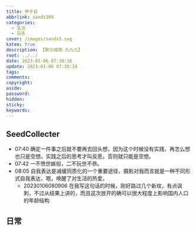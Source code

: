 ```yaml
---
title: 甲子日
abbrlink: sands109
categories:
  - 生活
  - 日志
cover: /images/sands3.svg
katex: true
description: 【聚沙成塔·九九九】
root: ../../
date: 2023-01-06 07:38:18
update: 2023-01-06 07:38:18
tags:
comments:
copyright:
aside:
password:
hidden:
sticky:
keywords:
---
```


## SeedCollecter
- 07:40 确定一件事之后就不要再去回头想，因为这个时候没有实践，再怎么想也只是空想。实践之后的思考才叫反思，否则就只能是空想。
- 07:42 一不愤世嫉俗，二不玩世不恭。
- 08:05 自我表达是减缓同质化的一个重要途径，摄影对我而言就是一种不同形式自我表达，嗯，唤醒了对生活的热爱。
    - 20230106080906 在我写这句话的时候，刚好路过几个新坟，有点讽刺，不过从结果上讲的，而且这次放开的确可以很大程度上影响国内人口的年龄结构



## 日常